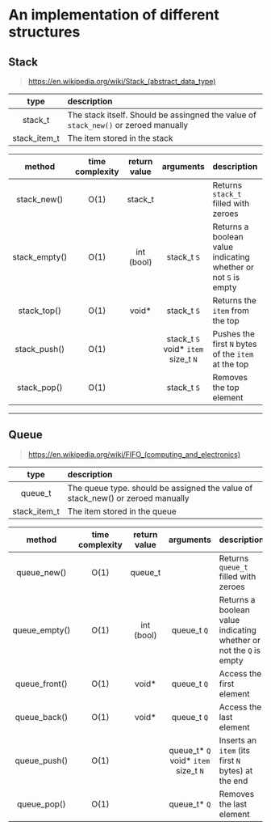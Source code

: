 # An implementation of different structures

## Stack
> https://en.wikipedia.org/wiki/Stack_(abstract_data_type)


| type | description |
|:----:|:-----------|
|stack_t|The stack itself. Should be assingned the value of `stack_new()` or zeroed manually |
|stack_item_t|The item stored in the stack|

| method | time complexity | return value | arguments | description |
|:------:|:---------------:|:------------:|:---------:|:------------|
|stack_new()|O(1)|stack_t||Returns `stack_t` filled with zeroes|
|stack_empty()|O(1)|int (bool)|stack_t `S`|Returns a boolean value indicating whether or not `S` is empty|
|stack_top()|O(1)|void*|stack_t `S`|Returns the `item` from the top|
|stack_push()|O(1)||stack_t `S`<br>void* `item`<br>size_t `N`|Pushes the first `N` bytes of the `item` at the top|
|stack_pop()|O(1)||stack_t `S`|Removes the top element|

---

## Queue
> https://en.wikipedia.org/wiki/FIFO_(computing_and_electronics)


| type | description |
|:----:|:------------|
|queue_t|The queue type. should be assigned the value of stack_new() or zeroed manually|
|stack_item_t|The item stored in the queue|

| method | time complexity | return value | arguments | description |
|:------:|:---------------:|:------------:|:---------:|:------------|
|queue_new()|O(1)|queue_t||Returns `queue_t` filled with zeroes|
|queue_empty()|O(1)|int (bool)|queue_t `Q`|Returns a boolean value indicating whether or not the `Q` is empty|
|queue_front()|O(1)|void*|queue_t `Q`|Access the first element|
|queue_back()|O(1)|void*|queue_t `Q`|Access the last element|
|queue_push()|O(1)||queue_t* `Q`<br>void* `item`<br>size_t `N`|Inserts an `item` (its first `N` bytes) at the end|
|queue_pop()|O(1)||queue_t* `Q`|Removes the last element|